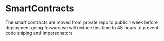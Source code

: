 # SmartContracts
The smart contracts are moved from private repo to public 1 week before deployment going forward we will reduce this time to 48 hours to prevent code sniping and impersonators.
